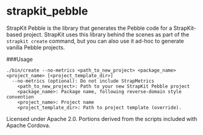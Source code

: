 strapkit_pebble
===============

StrapKit Pebble is the library that generates the Pebble code for a StrapKit-based project. StrapKit uses this library behind the scenes as part of the `strapkit create` command, but you can also use it ad-hoc to generate vanilla Pebble projects.

###Usage


    ./bin/create --no-metrics <path_to_new_project> <package_name> <project_name> [<project_template_dir>]
      --no-metrics (optional): Do not include StrapMetrics
        <path_to_new_project>: Path to your new StrapKit Pebble project
        <package_name>: Package name, following reverse-domain style convention
        <project_name>: Project name
        <project_template_dir>: Path to project template (override).

Licensed under Apache 2.0. Portions derived from the scripts included with Apache Cordova.

